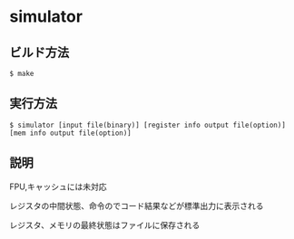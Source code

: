 # simulator
## ビルド方法

```$ make```

## 実行方法

```$ simulator [input file(binary)] [register info output file(option)] [mem info output file(option)]```

## 説明

FPU,キャッシュには未対応

レジスタの中間状態、命令のでコード結果などが標準出力に表示される

レジスタ、メモリの最終状態はファイルに保存される